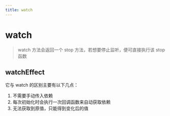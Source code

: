 ```yaml
---
title: watch
---
```


# watch

> watch 方法会返回一个 stop 方法，若想要停止监听，便可直接执行该 stop 函数


## watchEffect

它与 watch 的区别主要有以下几点：

1. 不需要手动传入依赖
2. 每次初始化时会执行一次回调函数来自动获取依赖
3. 无法获取到原值，只能得到变化后的值